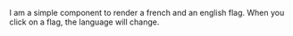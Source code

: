 I am a simple component to render a french and an english flag. When you click on a flag, the language will change.
